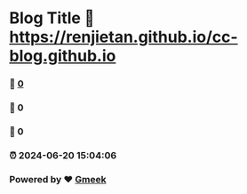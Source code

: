 # Blog Title :link: https://renjietan.github.io/cc-blog.github.io 
### :page_facing_up: [0](https://renjietan.github.io/cc-blog.github.io/tag.html) 
### :speech_balloon: 0 
### :hibiscus: 0 
### :alarm_clock: 2024-06-20 15:04:06 
### Powered by :heart: [Gmeek](https://github.com/Meekdai/Gmeek)
